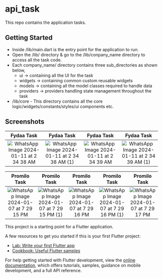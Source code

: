 # api_task
This repo contains the application tasks.

## Getting Started

- Inside /lib/main.dart is the entry point for the application to run.
- Open the /lib/ directory & go to the /lib/conpany_name directory to access all the task code.
- Each company_name/ directory contains three sub_directories as shown below,
  - ui -> containing all the UI for the task
  - widgets -> containing common custom reusable widgets
  - models -> containing all the model classes required to handle data
  - providers -> providers handling state management throughout the task
- /lib/core - This directory contains all the core logic/widgets/constants/styles/ui components etc.
 

## Screenshots
Fydaa Task                 |  Fydaa Task               |  Fydaa Task               |  Fydaa Task               |
:-------------------------:|:-------------------------:|:-------------------------:|:-------------------------:|
![WhatsApp Image 2024-01-11 at 2 34 38 AM](https://github.com/the-dapp-coder/app-task/assets/51785772/eb48f950-4871-46ad-8c87-722dac49996d) | ![WhatsApp Image 2024-01-11 at 2 34 38 AM (1)](https://github.com/the-dapp-coder/app-task/assets/51785772/549480cb-eb6c-4e45-b31e-639dde7205b9) | ![WhatsApp Image 2024-01-11 at 2 34 39 AM](https://github.com/the-dapp-coder/app-task/assets/51785772/b41ee1b2-2bdd-4d0a-8138-ccc5b76bb4a0) | ![WhatsApp Image 2024-01-11 at 2 34 39 AM (1)](https://github.com/the-dapp-coder/app-task/assets/51785772/b5390f7c-bb28-416f-8947-f08d9b871326) | 





Promilo Task             |  Promilo Task             |  Promilo Task             |  Promilo Task             |  Promilo Task             | 
:-------------------------:|:-------------------------:|:-------------------------:|:-------------------------:|:-------------------------:|
![WhatsApp Image 2024-01-07 at 7 29 15 PM](https://github.com/the-dapp-coder/app-task/assets/51785772/583921f9-28ee-44dc-b0a9-144fdd54a2e7) | ![WhatsApp Image 2024-01-07 at 7 29 15 PM (1)](https://github.com/the-dapp-coder/app-task/assets/51785772/25190a28-6906-4f7a-b83f-6b1a6840e2db) | ![WhatsApp Image 2024-01-07 at 7 29 16 PM](https://github.com/the-dapp-coder/app-task/assets/51785772/22db2065-48fb-48e3-9ea1-22cd5cc0b801) | ![WhatsApp Image 2024-01-07 at 7 29 16 PM (1)](https://github.com/the-dapp-coder/app-task/assets/51785772/9814fb17-b361-4da6-8367-55cb71318baf) | ![WhatsApp Image 2024-01-07 at 7 29 17 PM](https://github.com/the-dapp-coder/app-task/assets/51785772/7729af2e-ec82-4b07-a83b-ddcb64b99b33) |



 



This project is a starting point for a Flutter application.

A few resources to get you started if this is your first Flutter project:

- [Lab: Write your first Flutter app](https://docs.flutter.dev/get-started/codelab)
- [Cookbook: Useful Flutter samples](https://docs.flutter.dev/cookbook)

For help getting started with Flutter development, view the
[online documentation](https://docs.flutter.dev/), which offers tutorials,
samples, guidance on mobile development, and a full API reference.
